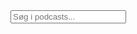 <link rel="stylesheet" href="style.css">

<div id="search-bar">
  <input type="text" placeholder="Søg i podcasts..." id="search-input">
</div>
<ul id="results"></ul>

<script>
// Hent alle RSS-feed-filer
const feeds = await fetch("https://api.github.com/repos/UmFzbXVz/podcasts/contents/")
  .then((response) => response.json())
  .then((data) => data.map((file) => file.download_url));

// Opret et Fuse.js-indeks
const fuse = new Fuse(feeds, {
  keys: ["title", "description"],
});

// Opdater resultaterne baseret på brugerens søgning
document.getElementById("search-input").addEventListener("input", (event) => {
  const results = fuse.search(event.target.value);
  const resultsList = document.getElementById("results");
  resultsList.innerHTML = "";

  results.forEach((result) => {
    const listItem = document.createElement("li");
    listItem.innerHTML = `
      <a href="${result.item.download_url}">${result.item.title}</a>
      <p>${result.item.description}</p>
    `;

    resultsList.appendChild(listItem);
  });
});
</script>
